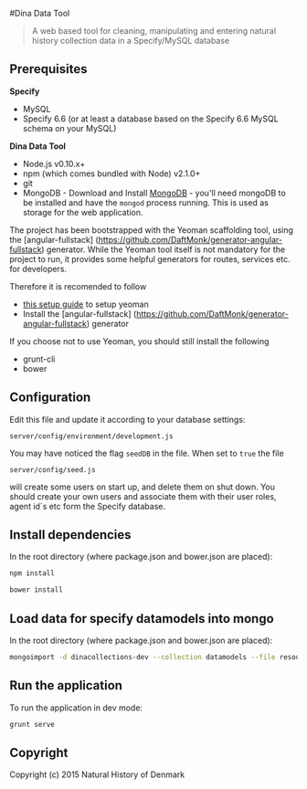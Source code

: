 #Dina Data Tool

> A web based tool for cleaning, manipulating and entering natural history collection data in a Specify/MySQL database

## Prerequisites

**Specify**

* MySQL
* Specify 6.6 (or at least a database based on the Specify 6.6 MySQL schema on your MySQL)

**Dina Data Tool**

* Node.js v0.10.x+
* npm (which comes bundled with Node) v2.1.0+
* git
* MongoDB - Download and Install [MongoDB](http://www.mongodb.org/downloads) -  you'll need mongoDB to be installed and have the `mongod` process running. This is used as storage for the web application.

The project has been bootstrapped with the Yeoman scaffolding tool, using the [angular-fullstack] (https://github.com/DaftMonk/generator-angular-fullstack) generator. While the Yeoman tool itself is not mandatory for the project to run, it provides some helpful generators for routes, services etc. for developers.

Therefore it is recomended to follow 
* [this setup guide](http://yeoman.io/codelab/setup.html) to setup yeoman
* Install the [angular-fullstack] (https://github.com/DaftMonk/generator-angular-fullstack) generator

If you choose not to use Yeoman, you should still install the following 
* grunt-cli
* bower


## Configuration

Edit this file and update it according to your database settings:

    server/config/environment/development.js
	
You may have noticed the flag ```seedDB``` in the file. When set to ```true``` the file 

    server/config/seed.js
	
will create some users on start up, and delete them on shut down. You should create your own users and associate them with their user roles, agent id´s etc form the Specify database.

## Install dependencies

In the root directory (where package.json and bower.json are placed):

```bash
npm install
```
```bash
bower install
```

## Load data for specify datamodels into mongo

In the root directory (where package.json and bower.json are placed):

```bash
mongoimport -d dinacollections-dev --collection datamodels --file resources/datamodel.json -vvvvv --jsonArray
```

## Run the application

To run the application in dev mode:

```bash
grunt serve 
```

## Copyright
Copyright (c) 2015 Natural History of Denmark